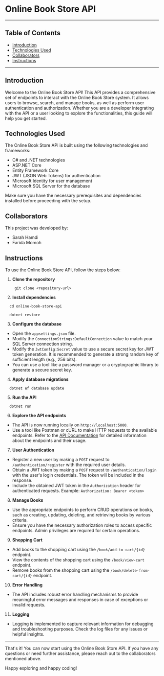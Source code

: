 # Online Book Store API

---

## Table of Contents
- [Introduction](#introduction)
- [Technologies Used](#technologies-used)
- [Collaborators](#collaborators)
- [Instructions](#instructions)

---

## Introduction
Welcome to the Online Book Store API! This API provides a comprehensive set of endpoints to interact with the Online Book Store system. It allows users to browse, search, and manage books, as well as perform user authentication and authorization. Whether you are a developer integrating with the API or a user looking to explore the functionalities, this guide will help you get started.

## Technologies Used
The Online Book Store API is built using the following technologies and frameworks:

- C# and .NET technologies
- ASP.NET Core
- Entity Framework Core
- JWT (JSON Web Tokens) for authentication
- Microsoft Identity for user management
- Microsoft SQL Server for the database

Make sure you have the necessary prerequisites and dependencies installed before proceeding with the setup.

## Collaborators
This project was developed by:

- Sarah Hamdi
- Farida Momoh

## Instructions
To use the Online Book Store API, follow the steps below:

1. **Clone the repository**
   ```
    git clone <repository-url>
   ```

2. **Install dependencies**
  ```
    cd online-book-store-api
  
    dotnet restore
  
  ```

3. **Configure the database**
- Open the `appsettings.json` file.
- Modify the `ConnectionStrings:DefaultConnection` value to match your SQL Server connection string.
- Modify the `JwtConfig:Secret` value to use a secure secret key for JWT token generation. It is recommended to generate a strong random key of sufficient length (e.g., 256 bits).
- You can use a tool like a password manager or a cryptographic library to generate a secure secret key.


4. **Apply database migrations**
  ```
    dotnet ef database update
  
  ```

5. **Run the API**
  ```
    dotnet run

  ```


6. **Explore the API endpoints**
- The API is now running locally on `http://localhost:5000`.
- Use a tool like Postman or cURL to make HTTP requests to the available endpoints. Refer to the [API Documentation](#) for detailed information about the endpoints and their usage.

7. **User Authentication**
- Register a new user by making a `POST` request to `/authentication/register` with the required user details.
- Obtain a JWT token by making a `POST` request to `/authentication/login` with the user's login credentials. The token will be included in the response.
- Include the obtained JWT token in the `Authorization` header for authenticated requests. Example: `Authorization: Bearer <token>`

8. **Manage Books**
- Use the appropriate endpoints to perform CRUD operations on books, such as creating, updating, deleting, and retrieving books by various criteria.
- Ensure you have the necessary authorization roles to access specific endpoints. Admin privileges are required for certain operations.

9. **Shopping Cart**
- Add books to the shopping cart using the `/book/add-to-cart/{id}` endpoint.
- View the contents of the shopping cart using the `/book/view-cart` endpoint.
- Remove books from the shopping cart using the `/book/delete-from-cart/{id}` endpoint.

10. **Error Handling**
 - The API includes robust error handling mechanisms to provide meaningful error messages and responses in case of exceptions or invalid requests.

11. **Logging**
 - Logging is implemented to capture relevant information for debugging and troubleshooting purposes. Check the log files for any issues or helpful insights.

---

That's it! You can now start using the Online Book Store API. If you have any questions or need further assistance, please reach out to the collaborators mentioned above.

Happy exploring and happy coding!

